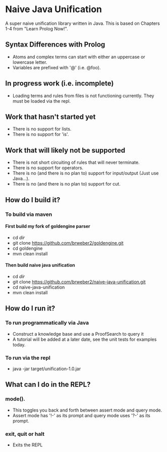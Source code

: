 # Naive Java Unification
A super naive unification library written in Java.  This is based on Chapters 1-4 from "Learn Prolog Now!".

## Syntax Differences with Prolog
* Atoms and complex terms can start with either an uppercase or lowercase letter.
* Variables are prefixed with '@' (i.e. @foo).

## In progress work (i.e. incomplete)
* Loading terms and rules from files is not functioning currently.  They must be loaded via the repl.

## Work that hasn't started yet
* There is no support for lists.
* There is no support for 'is'.

## Work that will likely not be supported
* There is not short circuiting of rules that will never terminate.
* There is no support for operators.
* There is no (and there is no plan to) support for input/output (Just use Java...).
* There is no (and there is no plan to) support for cut.

## How do I build it?

### To build via maven

#### First build my fork of goldengine parser

* cd *dir*
* git clone https://github.com/brweber2/goldengine.git
* cd goldengine
* mvn clean install

#### Then build naive java unification

* cd *dir*
* git clone https://github.com/brweber2/naive-java-unification.git
* cd naive-java-unification
* mvn clean install

## How do I run it?

### To run programmatically via Java

* Construct a knowledge base and use a ProofSearch to query it
* A tutorial will be added at a later date, see the unit tests for examples today.

### To run via the repl

* java -jar target/unification-1.0.jar

## What can I do in the REPL?

### mode().

* This toggles you back and forth between assert mode and query mode.
* Assert mode has '!-' as its prompt and query mode uses '?-' as its prompt.

### exit, quit or halt

* Exits the REPL

